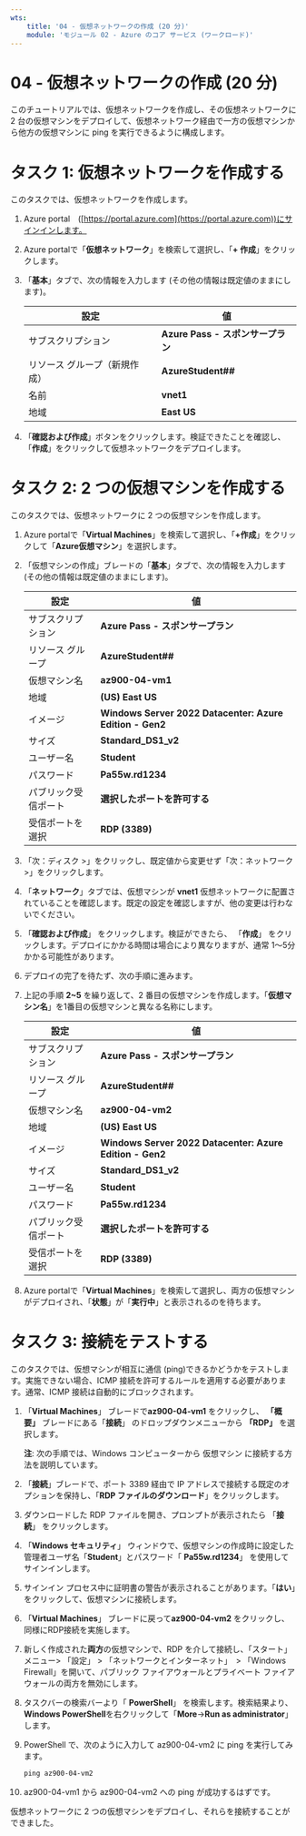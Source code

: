 ```yaml
---
wts:
    title: '04 - 仮想ネットワークの作成 (20 分)'
    module: 'モジュール 02 - Azure のコア サービス (ワークロード)'
---
```

# 04 - 仮想ネットワークの作成 (20 分)

このチュートリアルでは、仮想ネットワークを作成し、その仮想ネットワークに 2 台の仮想マシンをデプロイして、仮想ネットワーク経由で一方の仮想マシンから他方の仮想マシンに ping を実行できるように構成します。

# タスク 1: 仮想ネットワークを作成する 

このタスクでは、仮想ネットワークを作成します。 

1. Azure portal　([https://portal.azure.com](https://portal.azure.com))にサインインします。

2. Azure portalで「**仮想ネットワーク**」を検索して選択し、「**+ 作成**」をクリックします。 

3. 「**基本**」タブで、次の情報を入力します (その他の情報は既定値のままにします)。

    | 設定 | 値 |
    | --- | --- |
    | サブスクリプション | **Azure Pass - スポンサープラン** |
    | リソース グループ（新規作成） | **AzureStudent##** |
    | 名前 | **vnet1** |
    | 地域 | **East US** |
    
4. 「**確認および作成**」ボタンをクリックします。検証できたことを確認し、「**作成**」をクリックして仮想ネットワークをデプロイします。


# タスク 2: 2 つの仮想マシンを作成する

このタスクでは、仮想ネットワークに 2 つの仮想マシンを作成します。 

1. Azure portalで「**Virtual Machines**」を検索して選択し、「**+作成**」をクリックして「**Azure仮想マシン**」を選択します。 

2. 「仮想マシンの作成」ブレードの「**基本**」タブで、次の情報を入力します (その他の情報は既定値のままにします)。

   | 設定 | 値 |
   | --- | --- |
   | サブスクリプション | **Azure Pass - スポンサープラン** |
   | リソース グループ | **AzureStudent##** |
   | 仮想マシン名 | **az900-04-vm1** |
   | 地域 | **(US) East US** |
   | イメージ | **Windows Server 2022 Datacenter: Azure Edition - Gen2** |
   | サイズ | **Standard_DS1_v2** |
   | ユーザー名| **Student** |
   | パスワード| **Pa55w.rd1234** |
   | パブリック受信ポート| **選択したポートを許可する**  |
   | 受信ポートを選択 | **RDP (3389)** |

3. 「次：ディスク >」をクリックし、既定値から変更せず「次：ネットワーク >」をクリックします。

4. 「**ネットワーク**」タブでは、仮想マシンが **vnet1** 仮想ネットワークに配置されていることを確認します。既定の設定を確認しますが、他の変更は行わないでください。 

5. 「**確認および作成**」 をクリックします。検証ができたら、 「**作成**」 をクリックします。デプロイにかかる時間は場合により異なりますが、通常 1～5分かかる可能性があります。

6. デプロイの完了を待たず、次の手順に進みます。 

7. 上記の手順 **2~5** を繰り返して、2 番目の仮想マシンを作成します。「**仮想マシン名**」を1番目の仮想マシンと異なる名称にします。

    | 設定                 | 値                                                       |
    | -------------------- | -------------------------------------------------------- |
    | サブスクリプション   | **Azure Pass - スポンサープラン**                        |
    | リソース グループ    | **AzureStudent##**                                       |
    | 仮想マシン名         | **az900-04-vm2**                                         |
    | 地域                 | **(US) East US**                                         |
    | イメージ             | **Windows Server 2022 Datacenter: Azure Edition - Gen2** |
    | サイズ               | **Standard_DS1_v2**                                      |
    | ユーザー名           | **Student**                                              |
    | パスワード           | **Pa55w.rd1234**                                         |
    | パブリック受信ポート | **選択したポートを許可する**                             |
    | 受信ポートを選択     | **RDP (3389)**                                           |

8. Azure portalで「**Virtual Machines**」を検索して選択し、両方の仮想マシンがデプロイされ、「**状態**」が「**実行中**」と表示されるのを待ちます。

# タスク 3: 接続をテストする 

このタスクでは、仮想マシンが相互に通信 (ping)できるかどうかをテストします。実施できない場合、ICMP 接続を許可するルールを適用する必要があります。通常、ICMP 接続は自動的にブロックされます。

1. 「**Virtual Machines**」 ブレードで**az900-04-vm1** をクリックし、 **「概要」** ブレードにある「**接続**」 のドロップダウンメニューから **「RDP」** を選択します。

    **注**: 次の手順では、Windows コンピューターから 仮想マシン に接続する方法を説明しています。 

2. 「**接続**」ブレードで、ポート 3389 経由で IP アドレスで接続する既定のオプションを保持し、「**RDP ファイルのダウンロード**」をクリックします。

3. ダウンロードした RDP ファイルを開き、プロンプトが表示されたら 「**接続**」 をクリックします。 

4. 「**Windows セキュリティ**」 ウィンドウで、仮想マシンの作成時に設定した管理者ユーザ名「**Student**」とパスワード「 **Pa55w.rd1234**」 を使用してサインインします。 

5. サインイン プロセス中に証明書の警告が表示されることがあります。「**はい**」をクリックして、仮想マシンに接続します。

6. 「**Virtual Machines**」 ブレードに戻って**az900-04-vm2** をクリックし、同様にRDP接続を実施します。

7. 新しく作成された**両方**の仮想マシンで、RDP を介して接続し、「スタート」メニュー> 「設定」 > 「ネットワークとインターネット」　> 「Windows Firewall」を開いて、パブリック ファイアウォールとプライベート ファイアウォールの両方を無効にします。

8. タスクバーの検索バーより「 **PowerShell**」 を検索します。検索結果より、**Windows PowerShell**を右クリックして「**More**→**Run as administrator**」します。

9. PowerShell で、次のように入力して az900-04-vm2 に ping を実行してみます。

   ```PowerShell
   ping az900-04-vm2
   ```

10. az900-04-vm1 から az900-04-vm2 への ping が成功するはずです。


仮想ネットワークに 2 つの仮想マシンをデプロイし、それらを接続することができました。
